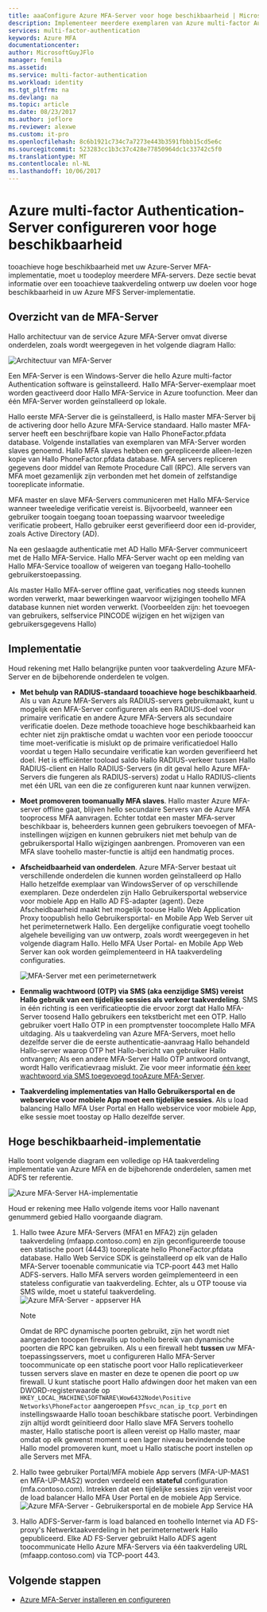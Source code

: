 ```yaml
---
title: aaaConfigure Azure MFA-Server voor hoge beschikbaarheid | Microsoft Docs
description: Implementeer meerdere exemplaren van Azure multi-factor Authentication-Server in de configuraties die maximale beschikbaarheid.
services: multi-factor-authentication
keywords: Azure MFA
documentationcenter: 
author: MicrosoftGuyJFlo
manager: femila
ms.assetid: 
ms.service: multi-factor-authentication
ms.workload: identity
ms.tgt_pltfrm: na
ms.devlang: na
ms.topic: article
ms.date: 08/23/2017
ms.author: joflore
ms.reviewer: alexwe
ms.custom: it-pro
ms.openlocfilehash: 8c6b1921c734c7a7273e443b3591fbbb15cd5e6c
ms.sourcegitcommit: 523283cc1b3c37c428e77850964dc1c33742c5f0
ms.translationtype: MT
ms.contentlocale: nl-NL
ms.lasthandoff: 10/06/2017
---
```

# <a name="configure-azure-multi-factor-authentication-server-for-high-availability"></a>Azure multi-factor Authentication-Server configureren voor hoge beschikbaarheid

tooachieve hoge beschikbaarheid met uw Azure-Server MFA-implementatie, moet u toodeploy meerdere MFA-servers. Deze sectie bevat informatie over een tooachieve taakverdeling ontwerp uw doelen voor hoge beschikbaarheid in uw Azure MFS Server-implementatie.

## <a name="mfa-server-overview"></a>Overzicht van de MFA-Server

Hallo architectuur van de service Azure MFA-Server omvat diverse onderdelen, zoals wordt weergegeven in het volgende diagram Hallo:

 ![Architectuur van MFA-Server](./media/mfa-server-high-availability/mfa-ha-architecture.png)

Een MFA-Server is een Windows-Server die hello Azure multi-factor Authentication software is geïnstalleerd. Hallo MFA-Server-exemplaar moet worden geactiveerd door Hallo MFA-Service in Azure toofunction. Meer dan één MFA-Server worden geïnstalleerd op lokale.

Hallo eerste MFA-Server die is geïnstalleerd, is Hallo master MFA-Server bij de activering door hello Azure MFA-Service standaard. Hallo master MFA-server heeft een beschrijfbare kopie van Hallo PhoneFactor.pfdata database. Volgende installaties van exemplaren van MFA-Server worden slaves genoemd. Hallo MFA slaves hebben een gerepliceerde alleen-lezen kopie van Hallo PhoneFactor.pfdata database. MFA servers repliceren gegevens door middel van Remote Procedure Call (RPC). Alle servers van MFA moet gezamenlijk zijn verbonden met het domein of zelfstandige tooreplicate informatie.

MFA master en slave MFA-Servers communiceren met Hallo MFA-Service wanneer tweeledige verificatie vereist is. Bijvoorbeeld, wanneer een gebruiker toogain toegang tooan toepassing waarvoor tweeledige verificatie probeert, Hallo gebruiker eerst geverifieerd door een id-provider, zoals Active Directory (AD).

Na een geslaagde authenticatie met AD Hallo MFA-Server communiceert met de Hallo MFA-Service. Hallo MFA-Server wacht op een melding van Hallo MFA-Service tooallow of weigeren van toegang Hallo-toohello gebruikerstoepassing.

Als master Hallo MFA-server offline gaat, verificaties nog steeds kunnen worden verwerkt, maar bewerkingen waarvoor wijzigingen toohello MFA database kunnen niet worden verwerkt. (Voorbeelden zijn: het toevoegen van gebruikers, selfservice PINCODE wijzigen en het wijzigen van gebruikersgegevens Hallo)

## <a name="deployment"></a>Implementatie

Houd rekening met Hallo belangrijke punten voor taakverdeling Azure MFA-Server en de bijbehorende onderdelen te volgen.

* **Met behulp van RADIUS-standaard tooachieve hoge beschikbaarheid**. Als u van Azure MFA-Servers als RADIUS-servers gebruikmaakt, kunt u mogelijk een MFA-Server configureren als een RADIUS-doel voor primaire verificatie en andere Azure MFA-Servers als secundaire verificatie doelen. Deze methode tooachieve hoge beschikbaarheid kan echter niet zijn praktische omdat u wachten voor een periode toooccur time moet-verificatie is mislukt op de primaire verificatiedoel Hallo voordat u tegen Hallo secundaire verificatie kan worden geverifieerd het doel. Het is efficiënter tooload saldo Hallo RADIUS-verkeer tussen Hallo RADIUS-client en Hallo RADIUS-Servers (in dit geval hello Azure MFA-Servers die fungeren als RADIUS-servers) zodat u Hallo RADIUS-clients met één URL van een die ze configureren kunt naar kunnen verwijzen.
* **Moet promoveren toomanually MFA slaves**. Hallo master Azure MFA-server offline gaat, blijven hello secundaire Servers van de Azure MFA tooprocess MFA aanvragen. Echter totdat een master MFA-server beschikbaar is, beheerders kunnen geen gebruikers toevoegen of MFA-instellingen wijzigen en kunnen gebruikers niet met behulp van de gebruikersportal Hallo wijzigingen aanbrengen. Promoveren van een MFA slave toohello master-functie is altijd een handmatig proces.
* **Afscheidbaarheid van onderdelen**. Azure MFA-Server bestaat uit verschillende onderdelen die kunnen worden geïnstalleerd op Hallo Hallo hetzelfde exemplaar van WindowsServer of op verschillende exemplaren. Deze onderdelen zijn Hallo Gebruikersportal webservice voor mobiele App en Hallo AD FS-adapter (agent). Deze Afscheidbaarheid maakt het mogelijk toouse Hallo Web Application Proxy toopublish hello Gebruikersportal- en Mobile App Web Server uit het perimeternetwerk Hallo. Een dergelijke configuratie voegt toohello algehele beveiliging van uw ontwerp, zoals wordt weergegeven in het volgende diagram Hallo. Hello MFA User Portal- en Mobile App Web Server kan ook worden geïmplementeerd in HA taakverdeling configuraties.

   ![MFA-Server met een perimeternetwerk](./media/mfa-server-high-availability/mfasecurity.png)

* **Eenmalig wachtwoord (OTP) via SMS (aka eenzijdige SMS) vereist Hallo gebruik van een tijdelijke sessies als verkeer taakverdeling**. SMS in één richting is een verificatieoptie die ervoor zorgt dat Hallo MFA-Server toosend Hallo gebruikers een tekstbericht met een OTP. Hallo gebruiker voert Hallo OTP in een promptvenster toocomplete Hallo MFA uitdaging. Als u taakverdeling van Azure MFA-Servers, moet hello dezelfde server die de eerste authenticatie-aanvraag Hallo behandeld Hallo-server waarop OTP het Hallo-bericht van gebruiker Hallo ontvangen; Als een andere MFA-Server Hallo OTP antwoord ontvangt, wordt Hallo verificatievraag mislukt. Zie voor meer informatie [één keer wachtwoord via SMS toegevoegd tooAzure MFA-Server](https://blogs.technet.microsoft.com/enterprisemobility/2015/03/02/one-time-password-over-sms-added-to-azure-mfa-server).
* **Taakverdeling implementaties van Hallo Gebruikersportal en de webservice voor mobiele App moet een tijdelijke sessies**. Als u load balancing Hallo MFA User Portal en Hallo webservice voor mobiele App, elke sessie moet toostay op Hallo dezelfde server.

## <a name="high-availability-deployment"></a>Hoge beschikbaarheid-implementatie

Hallo toont volgende diagram een volledige op HA taakverdeling implementatie van Azure MFA en de bijbehorende onderdelen, samen met ADFS ter referentie.

 ![Azure MFA-Server HA-implementatie](./media/mfa-server-high-availability/mfa-ha-deployment.png)

Houd er rekening mee Hallo volgende items voor Hallo navenant genummerd gebied Hallo voorgaande diagram.

1. Hallo twee Azure MFA-Servers (MFA1 en MFA2) zijn geladen taakverdeling (mfaapp.contoso.com) en zijn geconfigureerde toouse een statische poort (4443) tooreplicate hello PhoneFactor.pfdata database. Hallo Web Service SDK is geïnstalleerd op elk van de Hallo MFA-Server tooenable communicatie via TCP-poort 443 met Hallo ADFS-servers. Hallo MFA servers worden geïmplementeerd in een stateless configuratie van taakverdeling. Echter, als u OTP toouse via SMS wilde, moet u stateful taakverdeling.
   ![Azure MFA-Server - appserver HA](./media/mfa-server-high-availability/mfaapp.png)

   > [!NOTE]
   > Omdat de RPC dynamische poorten gebruikt, zijn het wordt niet aangeraden tooopen firewalls up toohello bereik van dynamische poorten die RPC kan gebruiken. Als u een firewall hebt **tussen** uw MFA-toepassingsservers, moet u configureren Hallo MFA-Server toocommunicate op een statische poort voor Hallo replicatieverkeer tussen servers slave en master en deze te openen die poort op uw firewall. U kunt statische poort Hallo afdwingen door het maken van een DWORD-registerwaarde op ```HKEY_LOCAL_MACHINE\SOFTWARE\Wow6432Node\Positive Networks\PhoneFactor``` aangeroepen ```Pfsvc_ncan_ip_tcp_port``` en instellingswaarde Hallo tooan beschikbare statische poort. Verbindingen zijn altijd wordt geïnitieerd door Hallo slave MFA Servers toohello master, Hallo statische poort is alleen vereist op Hallo master, maar omdat op elk gewenst moment u een lager niveau bevindende toobe Hallo model promoveren kunt, moet u Hallo statische poort instellen op alle Servers met MFA.

2. Hallo twee gebruiker Portal/MFA mobiele App servers (MFA-UP-MAS1 en MFA-UP-MAS2) worden verdeeld een **stateful** configuration (mfa.contoso.com). Intrekken dat een tijdelijke sessies zijn vereist voor de load balancer Hallo MFA User Portal en de mobiele App Service.
   ![Azure MFA-Server - Gebruikersportal en de mobiele App Service HA](./media/mfa-server-high-availability/mfaportal.png)
3. Hallo ADFS-Server-farm is load balanced en toohello Internet via AD FS-proxy's Netwerktaakverdeling in het perimeternetwerk Hallo gepubliceerd. Elke AD FS-Server gebruikt Hallo ADFS agent toocommunicate Hello Azure MFA-Servers via één taakverdeling URL (mfaapp.contoso.com) via TCP-poort 443.

## <a name="next-steps"></a>Volgende stappen

* [Azure MFA-Server installeren en configureren](multi-factor-authentication-get-started-server.md)
